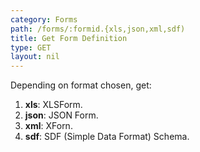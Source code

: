 ```yaml
---
category: Forms
path: /forms/:formid.{xls,json,xml,sdf)
title: Get Form Definition
type: GET
layout: nil
---
```


Depending on format chosen, get:
1. **xls**: XLSForm.
1. **json**: JSON Form.
1. **xml**: XForn.
1. **sdf**: SDF (Simple Data Format) Schema.